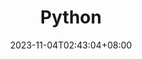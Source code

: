 ---
weight: 999
title: "Python"
description: ""
icon: "article"
date: "2023-11-04T02:43:04+08:00"
lastmod: "2023-11-04T02:43:04+08:00"
draft: false
toc: true
---